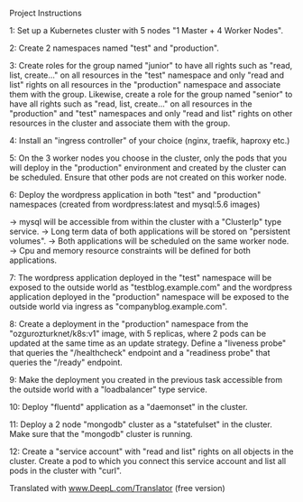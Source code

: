 Project Instructions

1: Set up a Kubernetes cluster with 5 nodes "1 Master + 4 Worker Nodes".

2: Create 2 namespaces named "test" and "production".

3: Create roles for the group named "junior" to have all rights such as "read, list, create..." on all resources in the "test" namespace and only "read and list" rights on all resources in the "production" namespace and associate them with the group. Likewise, create a role for the group named "senior" to have all rights such as "read, list, create..." on all resources in the "production" and "test" namespaces and only "read and list" rights on other resources in the cluster and associate them with the group.

4: Install an "ingress controller" of your choice (nginx, traefik, haproxy etc.)

5: On the 3 worker nodes you choose in the cluster, only the pods that you will deploy in the "production" environment and created by the cluster can be scheduled. Ensure that other pods are not created on this worker node.

6: Deploy the wordpress application in both "test" and "production" namespaces (created from wordpress:latest and mysql:5.6 images)

 -> mysql will be accessible from within the cluster with a "ClusterIp" type service.
 -> Long term data of both applications will be stored on "persistent volumes".
 -> Both applications will be scheduled on the same worker node.
 -> Cpu and memory resource constraints will be defined for both applications.

7: The wordpress application deployed in the "test" namespace will be exposed to the outside world as "testblog.example.com" and the wordpress application deployed in the "production" namespace will be exposed to the outside world via ingress as "companyblog.example.com".

8: Create a deployment in the "production" namespace from the "ozgurozturknet/k8s:v1" image, with 5 replicas, where 2 pods can be updated at the same time as an update strategy. Define a "liveness probe" that queries the "/healthcheck" endpoint and a "readiness probe" that queries the "/ready" endpoint.

9: Make the deployment you created in the previous task accessible from the outside world with a "loadbalancer" type service.

10: Deploy "fluentd" application as a "daemonset" in the cluster.

11: Deploy a 2 node "mongodb" cluster as a "statefulset" in the cluster. Make sure that the "mongodb" cluster is running.

12: Create a "service account" with "read and list" rights on all objects in the cluster. Create a pod to which you connect this service account and list all pods in the cluster with "curl".


Translated with www.DeepL.com/Translator (free version)
